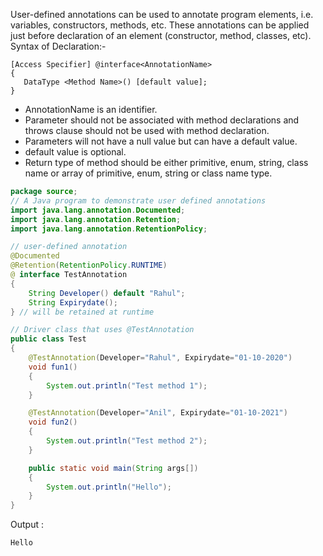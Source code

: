 User-defined annotations can be used to annotate program elements, i.e. variables, constructors, methods, etc. These
annotations can be applied just before declaration of an element (constructor, method, classes, etc). Syntax of
Declaration:-

```
[Access Specifier] @interface<AnnotationName>
{
   DataType <Method Name>() [default value];
}
```

- AnnotationName is an identifier.
- Parameter should not be associated with method declarations and throws clause should not be used with method
  declaration.
- Parameters will not have a null value but can have a default value.
- default value is optional.
- Return type of method should be either primitive, enum, string, class name or array of primitive, enum, string or
  class name type.

```java
package source;
// A Java program to demonstrate user defined annotations
import java.lang.annotation.Documented;
import java.lang.annotation.Retention;
import java.lang.annotation.RetentionPolicy;

// user-defined annotation
@Documented
@Retention(RetentionPolicy.RUNTIME)
@ interface TestAnnotation
{
    String Developer() default "Rahul";
    String Expirydate();
} // will be retained at runtime

// Driver class that uses @TestAnnotation
public class Test
{
    @TestAnnotation(Developer="Rahul", Expirydate="01-10-2020")
    void fun1()
    {
        System.out.println("Test method 1");
    }

    @TestAnnotation(Developer="Anil", Expirydate="01-10-2021")
    void fun2()
    {
        System.out.println("Test method 2");
    }

    public static void main(String args[])
    {
        System.out.println("Hello");
    }
}
```

Output :

```
Hello
```
